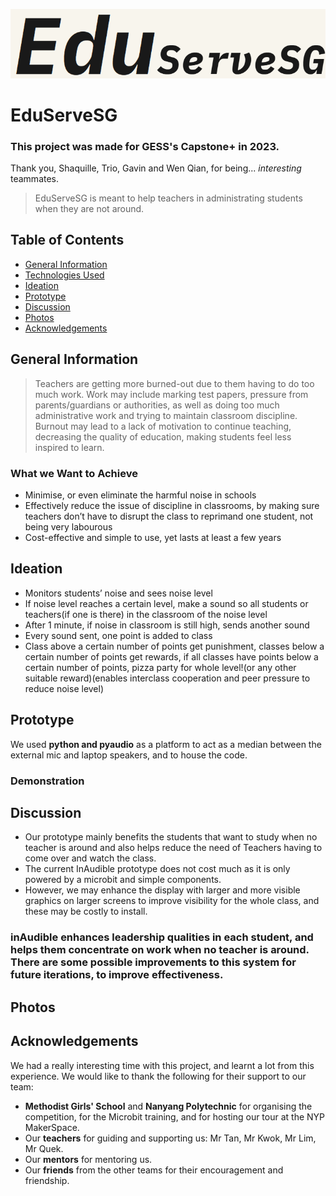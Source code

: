 ![Logo](https://github.com/pohss-com-sg/eduservesg/blob/main/image.png)

# EduServeSG
### This project was made for GESS's Capstone+ in 2023. 
Thank you, Shaquille, Trio, Gavin and Wen Qian, for being... _interesting_ teammates.
> EduServeSG is meant to help teachers in administrating students when they are not around.


## Table of Contents
* [General Information](#general-information)
* [Technologies Used](#technologies-used)
* [Ideation](#ideation)
* [Prototype](#prototype)
* [Discussion](#discussion)
* [Photos](#photos)
* [Acknowledgements](#acknowledgements)

## General Information
> Teachers are getting more burned-out due to them having to do too much work. Work may include marking test papers, pressure from parents/guardians or authorities, as well as doing too much administrative work and trying to maintain classroom discipline. Burnout may lead to a lack of motivation to continue teaching, decreasing the quality of education, making students feel less inspired to learn.

### What we Want to Achieve
- Minimise, or even eliminate the harmful noise in schools
- Effectively reduce the issue of discipline in classrooms, by making sure teachers don’t have to disrupt the class to reprimand one student, not being very labourous
- Cost-effective and simple to use, yet lasts at least a few years

## Ideation
- Monitors students’ noise and sees noise level
- If noise level reaches a certain level, make a sound so all students or teachers(if one is there) in the classroom of the noise level
- After 1 minute, if noise in classroom is still high, sends another sound 
- Every sound sent, one point is added to class
- Class above a certain number of points get punishment, classes below a certain number of points get rewards, if all classes have points below a certain number of points, pizza party for whole level!(or any other suitable reward)(enables interclass cooperation and peer pressure to reduce noise level)

## Prototype
We used **python and pyaudio** as a platform to act as a median between the external mic and laptop speakers, and to house the code.

### Demonstration

## Discussion
* Our prototype mainly benefits the students that want to study when no teacher is around and also helps reduce the need of Teachers having to come over and watch the class.
* The current InAudible prototype does not cost much as it is only powered by a microbit and simple components.
* However, we may enhance the display with larger and more visible graphics on larger screens to improve visibility for the whole class, and these may be costly to install.

### inAudible enhances leadership qualities in each student, and helps them concentrate on work when no teacher is around. There are some possible improvements to this system for future iterations, to improve effectiveness.

## Photos

## Acknowledgements
We had a really interesting time with this project, and learnt a lot from this experience.
We would like to thank the following for their support to our team:
* **Methodist Girls' School** and **Nanyang Polytechnic** for organising the competition, for the Microbit training, and for hosting our tour at the NYP MakerSpace.
* Our **teachers** for guiding and supporting us: Mr Tan, Mr Kwok, Mr Lim, Mr Quek.
* Our **mentors** for mentoring us.
* Our **friends** from the other teams for their encouragement and friendship.
